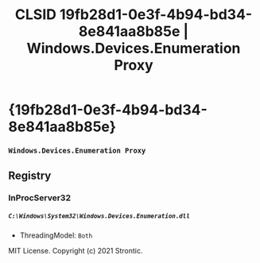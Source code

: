 ﻿---
title: "CLSID 19fb28d1-0e3f-4b94-bd34-8e841aa8b85e | Windows.Devices.Enumeration Proxy"
excerpt: What is COM-Object CLSID 19fb28d1-0e3f-4b94-bd34-8e841aa8b85e?
---

# {19fb28d1-0e3f-4b94-bd34-8e841aa8b85e}

### `Windows.Devices.Enumeration Proxy`

## Registry


### InProcServer32

##### `C:\Windows\System32\Windows.Devices.Enumeration.dll`
* ThreadingModel: `Both`

MIT License. Copyright (c) 2021 Strontic.


